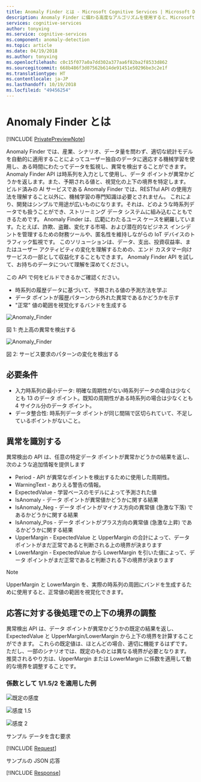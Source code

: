 ```yaml
---
title: Anomaly Finder とは - Microsoft Cognitive Services | Microsoft Docs
description: Anomaly Finder に備わる高度なアルゴリズムを使用すると、Microsoft Cognitive Services で、時系列データの異常を識別し、情報を返す助けになります。
services: cognitive-services
author: tonyxing
ms.service: cognitive-services
ms.component: anomaly-detection
ms.topic: article
ms.date: 04/19/2018
ms.author: tonyxing
ms.openlocfilehash: c0c15f077a0a7dd302a377aa6f82ba2f8533d862
ms.sourcegitcommit: 668b486f3d07562b614de91451e50296be3c2e1f
ms.translationtype: HT
ms.contentlocale: ja-JP
ms.lasthandoff: 10/19/2018
ms.locfileid: "49456254"
---
```

# <a name="what-is-anomaly-finder"></a>Anomaly Finder とは

[!INCLUDE [PrivatePreviewNote](../../../../includes/cognitive-services-anomaly-finder-private-preview-note.md)]

Anomaly Finder では、産業、シナリオ、データ量を問わず、適切な統計モデルを自動的に適用することによってユーザー独自のデータに適応する機械学習を使用し、ある時間にわたってデータを監視し、異常を検出することができます。 Anomaly Finder API は時系列を入力として使用し、データ ポイントが異常かどうかを返します。また、予期される値と、視覚化の上下の境界を特定します。 ビルド済みの AI サービスである Anomaly Finder では、RESTful API の使用方法を理解すること以外に、機械学習の専門知識は必要とされません。 これにより、開発はシンプルで用途が広いものになります。それは、どのような時系列データでも扱うことができ、ストリーミング データ システムに組み込むこともできるためです。 Anomaly Finder は、広範にわたるユース ケースを網羅しています。たとえば、詐欺、盗難、変化する市場、および潜在的なビジネス インシデントを管理するための財務ツールや、匿名性を維持しながらの IoT デバイスのトラフィック監視です。 このソリューションは、データ、支出、投資収益率、またはユーザー アクティビティの変化を理解するための、エンド カスタマー向けサービスの一部として収益化することもできます。
Anomaly Finder API を試して、お持ちのデータについて理解を深めてください。 

この API で何をビルドできるかご確認ください。

* 時系列の履歴データに基づいて、予期される値の予測方法を学ぶ
* データ ポイントが履歴パターンから外れた異常であるかどうかを示す
* "正常" 値の範囲を視覚化するバンドを生成する

![Anomaly_Finder](./media/anomaly_detection1.png) 

図 1: 売上高の異常を検出する

![Anomaly_Finder](./media/anomaly_detection2.png)

図 2: サービス要求のパターンの変化を検出する

## <a name="requirements"></a>必要条件

- 入力時系列の最小データ: 明確な周期性がない時系列データの場合は少なくとも 13 のデータ ポイント。既知の周期性がある時系列の場合は少なくとも 4 サイクル分のデータ ポイント。 
- データ整合性: 時系列データ ポイントが同じ間隔で区切られていて、不足しているポイントがないこと。 

## <a name="identify-anomalies"></a>異常を識別する

異常検出の API は、任意の特定データ ポイントが異常かどうかの結果を返し、次のような追加情報を提供します
* Period - API が異常なポイントを検出するために使用した周期性。
* WarningText - ありえる警告の情報。
* ExpectedValue - 学習ベースのモデルによって予測された値
* IsAnomaly - データ ポイントが異常値かどうかに関する結果
* IsAnomaly_Neg - データ ポイントがマイナス方向の異常値 (急激な下落) であるかどうかに関する結果
* IsAnomaly_Pos - データ ポイントがプラス方向の異常値 (急激な上昇) であるかどうかに関する結果
* UpperMargin - ExpectedValue と UpperMargin の合計によって、データ ポイントがまだ正常であると判断される上の境界が決まります
* LowerMargin - ExpectedValue から LowerMargin を引いた値によって、データ ポイントがまだ正常であると判断される下の境界が決まります

> [!Note]
> UpperMargin と LowerMargin を、実際の時系列の周囲にバンドを生成するために使用すると、正常値の範囲を視覚化できます。 

## <a name="adjusting-lower-and-upper-bounds-in-post-processing-on-the-response"></a>応答に対する後処理での上下の境界の調整

異常検出 API は、データ ポイントが異常かどうかの既定の結果を返し、ExpectedValue と UpperMargin/LowerMargin から上下の境界を計算することができます。 これらの既定値は、ほとんどの場合、適切に機能するはずです。 ただし、一部のシナリオでは、既定のものとは異なる境界が必要となります。 推奨されるやり方は、UpperMargin または LowerMargin に係数を適用して動的な境界を調整することです。

### <a name="examples-with-1152-as-coefficiency"></a>係数として 1/1.5/2 を適用した例

![既定の感度](./media/sensitivity_1.png)

![感度 1.5](./media/sensitivity_1.5.png)

![感度 2](./media/sensitivity_2.png)

サンプル データを含む要求

[!INCLUDE [Request](./includes/request.md)]

サンプルの JSON 応答

[!INCLUDE [Response](./includes/response.md)]

